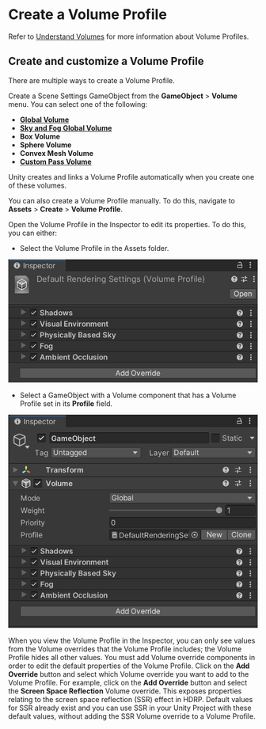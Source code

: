 # Create a Volume Profile

Refer to [Understand Volumes](understand-volumes.md) for more information about Volume Profiles.

## Create and customize a Volume Profile

There are multiple ways to create a Volume Profile.

Create a Scene Settings GameObject from the **GameObject**  >  **Volume** menu. You can select one of the following:

- [**Global Volume**](understand-volumes.md)
- [**Sky and Fog Global Volume**](visual-environment-volume-override-reference.md)
- **Box Volume**
- **Sphere Volume**
- **Convex Mesh Volume**
- [**Custom Pass Volume**](Custom-Pass-Creating.md)

Unity creates and links a Volume Profile automatically when you create one of these volumes.

You can also create a Volume Profile manually. To do this, navigate to **Assets** > **Create** > **Volume Profile**.

Open the Volume Profile in the Inspector to edit its properties.  To do this, you can either:

- Select the Volume Profile in the Assets folder.

![](Images/VolumeProfile1.png)

- Select a GameObject with a Volume component that has a Volume Profile set in its **Profile** field.

![](Images/VolumeProfile2.png)



When you view the Volume Profile in the Inspector, you can only see values from the Volume overrides that the Volume Profile includes; the Volume Profile hides all other values. You must add Volume override components in order to edit the default properties of the Volume Profile. Click on the **Add Override** button and select which Volume override you want to add to the Volume Profile. For example, click on the **Add Override** button and select the **Screen Space Reflection** Volume override. This exposes properties relating to the screen space reflection (SSR) effect in HDRP. Default values for SSR already exist and you can use SSR in your Unity Project with these default values, without adding the SSR Volume override to a Volume Profile.
